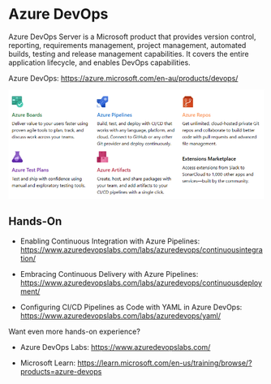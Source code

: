 # Azure DevOps

Azure DevOps Server is a Microsoft product that provides version control, reporting, requirements management, project management, automated builds, testing and release management capabilities. It covers the entire application lifecycle, and enables DevOps capabilities.

Azure DevOps: <https://azure.microsoft.com/en-au/products/devops/>

![Alt Text](images/azure-devops.png?raw=true)

## Hands-On

- Enabling Continuous Integration with Azure Pipelines: <https://www.azuredevopslabs.com/labs/azuredevops/continuousintegration/>

- Embracing Continuous Delivery with Azure Pipelines: <https://www.azuredevopslabs.com/labs/azuredevops/continuousdeployment/>

- Configuring CI/CD Pipelines as Code with YAML in Azure DevOps: <https://www.azuredevopslabs.com/labs/azuredevops/yaml/>

Want even more hands-on experience?

- Azure DevOps Labs: <https://www.azuredevopslabs.com/>

- Microsoft Learn: <https://learn.microsoft.com/en-us/training/browse/?products=azure-devops>
